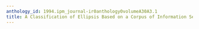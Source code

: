 ```yaml
---
anthology_id: 1994.ipm_journal-ir0anthology0volumeA30A3.1
title: A Classification of Ellipsis Based on a Corpus of Information Seeking Dialogues
---
```


